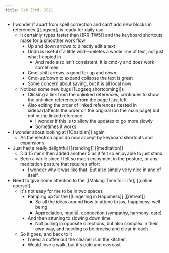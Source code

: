 ```yaml
---
title: Feb 23rd, 2021
---
```


- I wonder if apart from spell correction and can't add new blocks in references [[Logseq]] is ready for daily use
  - It certainly types faster than [[RR-TW5]] and the keyboard shortcuts make for a smoother work flow
    - Up and down arrows to directly edit a text
    - Undo is useful if a little wild––deletes a whole line of text, not just what I copied in
      - And redo also isn't consistent. It is cmd-y and does work sometimes
    - Cmd-shift arrows is good for up and down
    - Cmd-up/down to expand collapse the text is great
    - Some concern about saving, but it is all local now
  - Noticed some new bugs [[Logseq shortcoming]]s
    - Clicking a link from the unlinked references, continues to show the unlinked references from the page I just left
    - Also editing the order of linked references (tested in sidebar)affects the order on the original (on the main page) but not in the linked reference
      - I wonder if this is to allow the updates to go more slowly
      - Sometimes it works
- I wonder about looking at [[Obsidian]] again
  - As the electron apps do now accept by keyboard shortcuts and expansions
- Just had a really delightful [[standing]] [[meditation]]
  - Did 15 mins then added another 5 as it felt so enjoyable to just stand
  - Been a while since I felt so much enjoyment in the posture, or any meditation posture that requires effort
    - I wonder why it was like that. But also simply very nice in and of itself.
- Need to give some attention to the [[Making Time for Life]] [[online course]]
  - It's not easy for me to be in two spaces
    - Ramping up for the [[Lingering in Happiness]] [[retreat]]
      - So all the ideas around how to attune to joy, happiness, well-being
      - Appreciation, muditā, connection (sympathy, harmony, care)
    - And then attuning to slowing down time
      - Not pulling in opposite directions, but also complex in their own way, and needing to be precise and clear in each
  - So it goes, and back to it
    - I need a coffee but the cleaner is in the kitchen.
    - Would love a walk, but it's cold and overcast